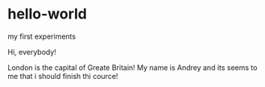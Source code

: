 # hello-world
my first experiments

Hi, everybody!

London is the capital of Greate Britain!
My name is Andrey and its seems to me that i should finish thi cource!
